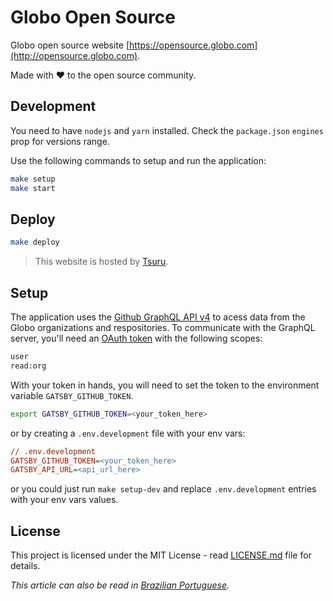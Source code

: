 # Globo Open Source

Globo open source website [https://opensource.globo.com](http://opensource.globo.com).

Made with ❤️ to the open source community.

## Development

You need to have `nodejs` and `yarn` installed. Check the `package.json` `engines` prop for versions range.

Use the following commands to setup and run the application:

```bash
make setup
make start
```

## Deploy

```bash
make deploy
```

> This website is hosted by [Tsuru](https://tsuru.io/).

## Setup

The application uses the [Github GraphQL API v4](https://developer.github.com/v4/) to acess data from the Globo organizations and respositories. To communicate with the GraphQL server, you'll need an [OAuth token](https://help.github.com/articles/creating-a-personal-access-token-for-the-command-line/) with the following scopes:

```txt
user
read:org
```

With your token in hands, you will need to set the token to the environment variable `GATSBY_GITHUB_TOKEN`.

```bash
export GATSBY_GITHUB_TOKEN=<your_token_here>
```

or by creating a `.env.development` file with your env vars:

```ini
// .env.development
GATSBY_GITHUB_TOKEN=<your_token_here>
GATSBY_API_URL=<api_url_here>
```

or you could just run `make setup-dev` and replace `.env.development` entries with your env vars values.

## License

This project is licensed under the MIT License - read [LICENSE.md](LICENSE) file for details.

_This article can also be read in [Brazilian Portuguese](README-pt-BR.md)._
